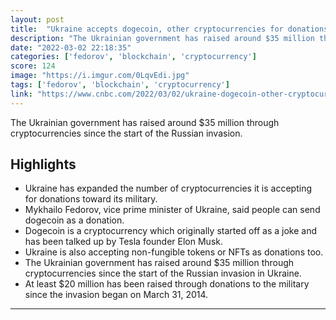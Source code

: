 ```yaml
---
layout: post
title:  "Ukraine accepts dogecoin, other cryptocurrencies for donations as funding rises to $35 million"
description: "The Ukrainian government has raised around $35 million through cryptocurrencies since the start of the Russian invasion."
date: "2022-03-02 22:18:35"
categories: ['fedorov', 'blockchain', 'cryptocurrency']
score: 124
image: "https://i.imgur.com/0LqvEdi.jpg"
tags: ['fedorov', 'blockchain', 'cryptocurrency']
link: "https://www.cnbc.com/2022/03/02/ukraine-dogecoin-other-cryptocurrencies-accepted-for-donations.html"
---
```


The Ukrainian government has raised around $35 million through cryptocurrencies since the start of the Russian invasion.

## Highlights

- Ukraine has expanded the number of cryptocurrencies it is accepting for donations toward its military.
- Mykhailo Fedorov, vice prime minister of Ukraine, said people can send dogecoin as a donation.
- Dogecoin is a cryptocurrency which originally started off as a joke and has been talked up by Tesla founder Elon Musk.
- Ukraine is also accepting non-fungible tokens or NFTs as donations too.
- The Ukrainian government has raised around $35 million through cryptocurrencies since the start of the Russian invasion in Ukraine.
- At least $20 million has been raised through donations to the military since the invasion began on March 31, 2014.

---
